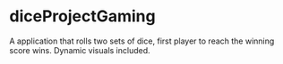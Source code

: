 # diceProjectGaming
A application that rolls two sets of dice, first player to reach the winning score wins. Dynamic visuals included. 
